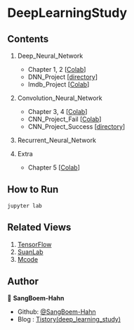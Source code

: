# DeepLearningStudy


## Contents

01. Deep_Neural_Network

    - Chapter 1, 2 [[Colab](https://github.com/SangBeom-Hahn/BOAZ/blob/main/DeepLearningStudy/DNN/%EC%B1%95%ED%84%B0_1%2C_2.ipynb)]
    - DNN_Project [[directory](https://github.com/SangBeom-Hahn/BOAZ/tree/main/DeepLearningStudy/DNN/dnn_project)]
    - Imdb_Project [[Colab](https://github.com/SangBeom-Hahn/BOAZ/blob/main/DeepLearningStudy/DNN/imdb_%EB%AF%B8%EB%8B%88%ED%94%84%EB%A1%9C%EC%A0%9D%ED%8A%B8.ipynb)]
    
02. Convolution_Neural_Network

    - Chapter 3, 4 [[Colab](https://github.com/SangBeom-Hahn/BOAZ/blob/main/DeepLearningStudy/CNN/%EC%B1%95%ED%84%B0_3%2C_4.ipynb)]
    - CNN_Project_Fail [[Colab](https://github.com/SangBeom-Hahn/BOAZ/blob/main/DeepLearningStudy/CNN/cnn_project/CNN_%EB%AF%B8%EB%8B%88_%ED%94%84%EB%A1%9C%EC%A0%9D%ED%8A%B8.ipynb)]
    - CNN_Project_Success [[directory](https://github.com/SangBeom-Hahn/BOAZ/tree/main/DeepLearningStudy/CNN/cnn_project)]

03. Recurrent_Neural_Network


04. Extra

    - Chapter 5 [[Colab](https://github.com/SangBeom-Hahn/BOAZ/blob/main/DeepLearningStudy/advanced/5%EC%9E%A5.ipynb)]


## How to Run
```
jupyter lab
```

## Related Views

01. [TensorFlow](https://www.tensorflow.org/tutorials)
02. [SuanLab](www.suanlab.com)
3. [Mcode](https://mcode.co.kr/)



## Author

👤 **SangBoem-Hahn**

- Github: [@SangBoem-Hahn](https://github.com/SangBoem-Hahn)
- Blog : [Tistory(deep_learning_study)](https://hsb422.tistory.com/category/%5B%ED%8C%8C%EC%9D%B4%EC%8D%AC%5D/%5B%EB%94%A5%EB%9F%AC%EB%8B%9D%28%EA%B5%90%EA%B3%BC%EB%AA%A9%29%5D)
